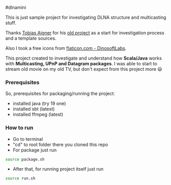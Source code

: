 #dlnamini

This is just sample project for investigating DLNA structure and multicasting stuff.

Thanks [Tobias Aigner](https://github.com/taigner) for his [old project](https://github.com/taigner/simple-streamer) as a start for investigation process and a template sources.

Also I took a free icons from [flaticon.com - DinosoftLabs](https://www.flaticon.com/authors/dinosoftlabs).

This project created to investigate and understand how **Scala/Java** works with **Multicasting, UPnP and Datagram packages**. I was able to start to stream old movie on my old TV, but don't expect from this project more :smiley:

### Prerequisites
So, prerequisites for packaging/running the project:
- installed java (try 19 one)
- installed sbt (latest)
- installed ffmpeg (latest)

### How to run
- Go to terminal
- "cd" to root folder there you cloned this repo
- For package just run
```bash
source package.sh
```
- After that, for running project itself just run
```bash
source run.sh
```